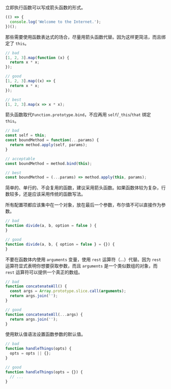 立即执行函数可以写成箭头函数的形式。

```JavaScript
(() => {
  console.log('Welcome to the Internet.');
})();
```

那些需要使用函数表达式的场合，尽量用箭头函数代替。因为这样更简洁，而且绑定了 `this`。

```JavaScript
// bad
[1, 2, 3].map(function (x) {
  return x * x;
});

// good
[1, 2, 3].map((x) => {
  return x * x;
});

// best
[1, 2, 3].map(x => x * x);
```

箭头函数取代`Function.prototype.bind`，不应再用 `self`/`_this`/`that` 绑定 `this`。

```JavaScript
// bad
const self = this;
const boundMethod = function(...params) {
  return method.apply(self, params);
}

// acceptable
const boundMethod = method.bind(this);

// best
const boundMethod = (...params) => method.apply(this, params);
```

简单的、单行的、不会复用的函数，建议采用箭头函数。如果函数体较为复杂，行数较多，还是应该采用传统的函数写法。

所有配置项都应该集中在一个对象，放在最后一个参数，布尔值不可以直接作为参数。
```JavaScript
// bad
function divide(a, b, option = false ) {
}

// good
function divide(a, b, { option = false } = {}) {
}
```
不要在函数体内使用 `arguments` 变量，使用 `rest` 运算符（...）代替。因为 `rest` 运算符显式表明你想要获取参数，而且 `arguments` 是一个类似数组的对象，而 `rest` 运算符可以提供一个真正的数组。
```JavaScript
// bad
function concatenateAll() {
  const args = Array.prototype.slice.call(arguments);
  return args.join('');
}

// good
function concatenateAll(...args) {
  return args.join('');
}
```
使用默认值语法设置函数参数的默认值。
```JavaScript
// bad
function handleThings(opts) {
  opts = opts || {};
}

// good
function handleThings(opts = {}) {
  // ...
}
```